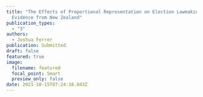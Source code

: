 ```yaml
---
title: "The Effects of Proportional Representation on Election Lawmaking:
  Evidence from New Zealand"
publication_types:
  - "3"
authors:
  - Joshua Ferrer
publication: Submitted
draft: false
featured: true
image:
  filename: featured
  focal_point: Smart
  preview_only: false
date: 2021-10-15T07:24:18.043Z
---
```

